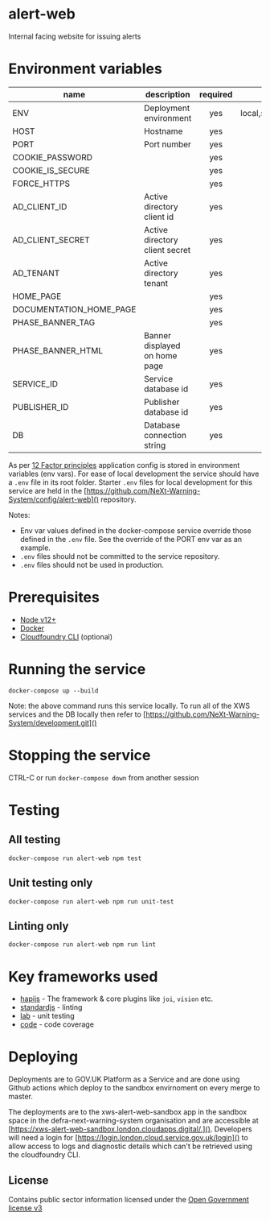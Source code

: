 # alert-web

Internal facing website for issuing alerts

# Environment variables

| name                    | description                    | required   | valid                         |
| ----------              | ------------------             | :--------: | :---------------------------: |
| ENV                     | Deployment environment         | yes        | local,sandbox,test,production |
| HOST                    | Hostname                       | yes        |                               |
| PORT                    | Port number                    | yes        |                               |
| COOKIE_PASSWORD         |                                | yes        |                               |
| COOKIE_IS_SECURE        |                                | yes        |                               |
| FORCE_HTTPS             |                                | yes        |                               |
| AD_CLIENT_ID            | Active directory client id     | yes        |                               |
| AD_CLIENT_SECRET        | Active directory client secret | yes        |                               |
| AD_TENANT               | Active directory tenant        | yes        |                               |
| HOME_PAGE               |                                | yes        |                               |
| DOCUMENTATION_HOME_PAGE |                                | yes        |                               |
| PHASE_BANNER_TAG        |                                | yes        |                               |
| PHASE_BANNER_HTML       | Banner displayed on home page  | yes        |                               |
| SERVICE_ID              | Service database id            | yes        | uuid                          |
| PUBLISHER_ID            | Publisher database id          | yes        | uuid                          |
| DB                      | Database connection string     | yes        |                               |

As per [12 Factor principles](https://12factor.net/config) application config is stored in environment variables (env vars). For ease of local development the service should have a `.env` file in its root folder. Starter `.env` files for local development for this service are held in the [https://github.com/NeXt-Warning-System/config/alert-web]() repository.

Notes:
* Env var values defined in the docker-compose service override those defined in the `.env` file. See the override of the PORT env var as an example.
* `.env` files should not be committed to the service repository.
* `.env` files should not be used in production.

# Prerequisites

* [Node v12+](https://nodejs.org/en/download/)
* [Docker](https://docs.docker.com/get-docker/) 
* [Cloudfoundry CLI](https://docs.cloudfoundry.org/cf-cli/install-go-cli.html) (optional)

# Running the service

`docker-compose up --build`

Note: the above command runs this service locally. To run all of the XWS services and the DB locally then refer to [https://github.com/NeXt-Warning-System/development.git]()

# Stopping the service

CTRL-C or run `docker-compose down` from another session

# Testing

## All testing

`docker-compose run alert-web npm test`

## Unit testing only

`docker-compose run alert-web npm run unit-test`

## Linting only

`docker-compose run alert-web npm run lint`

# Key frameworks used

- [hapijs](https://github.com/hapijs/hapi) - The framework & core plugins like `joi`, `vision` etc.
- [standardjs](http://standardjs.com/) - linting
- [lab](https://github.com/hapijs/lab) - unit testing
- [code](https://github.com/hapijs/code) - code coverage

# Deploying

Deployments are to GOV.UK Platform as a Service and are done using Github actions which deploy to the sandbox envirnoment on every merge to master.

The deployments are to the xws-alert-web-sandbox app in the sandbox space in the defra-next-warning-system organisation and are accessible at [https://xws-alert-web-sandbox.london.cloudapps.digital/.](). Developers will need a login for [https://login.london.cloud.service.gov.uk/login]() to allow access to logs and diagnostic details which can't be retrieved using the cloudfoundry CLI.

## License

Contains public sector information licensed under the [Open Government license v3](./LICENCE)

